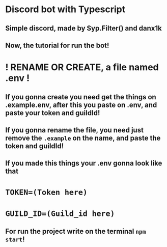 # Discord bot with Typescript

## Simple discord, made by Syp.Filter() and danx1k

## Now, the tutorial for run the bot!

# ! RENAME OR CREATE, a file named .env !

## If you gonna create you need get the things on .example.env, after this you paste on .env, and paste your token and guildId!

## If you gonna rename the file, you need just remove the `.example` on the name, and paste the token and guildId!

## If you made this things your .env gonna look like that
# `TOKEN=(Token here)`
# `GUILD_ID=(Guild_id here)`

## For run the project write on the terminal `npm start`!